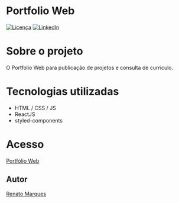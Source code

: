 # Portfolio Web

[![Licença][licenca-shield]][licenca-url]
[![LinkedIn][linkedin-shield]][linkedin-url]

# Sobre o projeto

O Portfolio Web para publicação de projetos e consulta de curriculo.

# Tecnologias utilizadas

- HTML / CSS / JS
- ReactJS
- styled-components


# Acesso

[Portfólio Web](https://renatomarques-portfolioweb.netlify.app/)

## Autor
[Renato Marques](https://www.linkedin.com/in/renatomarques-dev-web/)


[licenca-shield]: https://img.shields.io/github/license/renatomak/trybeer?style=for-the-badge
[licenca-url]: (https://github.com/renatomak/trybeer/blob/master/LICENSE)
[linkedin-shield]: https://img.shields.io/badge/-LinkedIn-black.svg?style=for-the-badge&logo=linkedin&colorB=555
[linkedin-url]: https://www.linkedin.com/in/renatomarques-dev-web/
[product-screenshot]: images/screenshot.png
